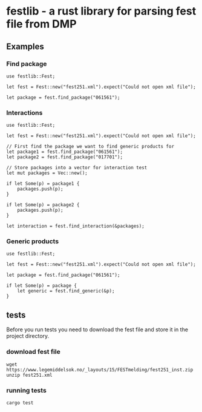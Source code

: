 # festlib - a rust library for parsing fest file from DMP


## Examples

### Find package
```
use festlib::Fest;

let fest = Fest::new("fest251.xml").expect("Could not open xml file");

let package = fest.find_package("061561");
```

### Interactions
```
use festlib::Fest;

let fest = Fest::new("fest251.xml").expect("Could not open xml file");

// First find the package we want to find generic products for
let package1 = fest.find_package("061561");
let package2 = fest.find_package("017701");

// Store packages into a vector for interaction test
let mut packages = Vec::new();

if let Some(p) = package1 {
    packages.push(p);
}

if let Some(p) = package2 {
    packages.push(p);
}

let interaction = fest.find_interaction(&packages);
```

### Generic products
```
use festlib::Fest;

let fest = Fest::new("fest251.xml").expect("Could not open xml file");

let package = fest.find_package("061561");

if let Some(p) = package {
    let generic = fest.find_generic(&p);
}
```

## tests
Before you run tests you need to download the fest file and store it
in the project directory.

### download fest file
```
wget https://www.legemiddelsok.no/_layouts/15/FESTmelding/fest251_inst.zip
unzip fest251.xml
```

### running tests
```
cargo test
```
